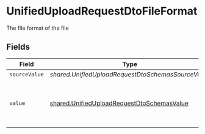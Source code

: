 # UnifiedUploadRequestDtoFileFormat

The file format of the file


## Fields

| Field                                                                                                           | Type                                                                                                            | Required                                                                                                        | Description                                                                                                     | Example                                                                                                         |
| --------------------------------------------------------------------------------------------------------------- | --------------------------------------------------------------------------------------------------------------- | --------------------------------------------------------------------------------------------------------------- | --------------------------------------------------------------------------------------------------------------- | --------------------------------------------------------------------------------------------------------------- |
| `sourceValue`                                                                                                   | *shared.UnifiedUploadRequestDtoSchemasSourceValue*                                                              | :heavy_minus_sign:                                                                                              | N/A                                                                                                             | abc                                                                                                             |
| `value`                                                                                                         | [shared.UnifiedUploadRequestDtoSchemasValue](../../../sdk/models/shared/unifieduploadrequestdtoschemasvalue.md) | :heavy_minus_sign:                                                                                              | The file format of the file, expressed as a file extension                                                      | pdf                                                                                                             |